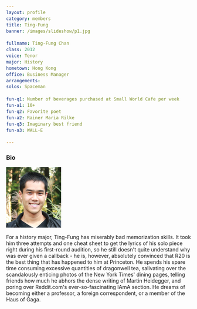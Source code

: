 ```yaml
---
layout: profile
category: members
title: Ting-Fung
banner: /images/slideshow/p1.jpg

fullname: Ting-Fung Chan
class: 2012
voice: Tenor
major: History
hometown: Hong Kong
office: Business Manager
arrangements: 
solos: Spaceman

fun-q1: Number of beverages purchased at Small World Cafe per week
fun-a1: 10+
fun-q2: Favorite poet
fun-a2: Rainer Maria Rilke
fun-q3: Imaginary best friend
fun-a3: WALL-E

---
```


### Bio

![Ting-Fung](/images/members/current/tingfung.jpg)

For a history major, Ting-Fung has miserably bad memorization
skills. It took him three attempts and one cheat sheet to get the
lyrics of his solo piece right during his first-round audition, so he
still doesn't quite understand why was ever given a callback - he is,
however, absolutely convinced that R20 is the best thing that has
happened to him at Princeton. He spends his spare time consuming
excessive quantities of dragonwell tea, salivating over the
scandalously enticing photos of the New York Times' dining pages,
telling friends how much he abhors the dense writing of Martin
Heidegger, and poring over Reddit.com's ever-so-fascinating IAmA
section. He dreams of becoming either a professor, a foreign
correspondent, or a member of the Haus of Gaga.
